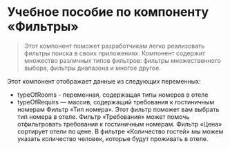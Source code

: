 # Учебное пособие по компоненту «Фильтры»

>Этот компонент поможет разработчикам легко реализовать фильтры поиска в своих приложениях. Компонент содержит множество различных типов фильтров: фильтры множественного выбора, фильтры диапазона и многое другое.

Этот компонент отображает данные из следующих переменных:
- typeOfRooms - переменная, содержащая типы номеров в отеле
- typeOfRequirs — массив, содержащий требования к гостиничным номерам
Фильтр «Тип номера». Этот фильтр поможет вам выбрать тип номера в отеле.
Фильтр «Требования» может помочь отфильтровать требования к гостиничным номерам.
Фильтр «Цена» сортирует отели по цене.
В фильтре «Количество гостей» мы можем указать количество человек, которые будут проживать в отеле.